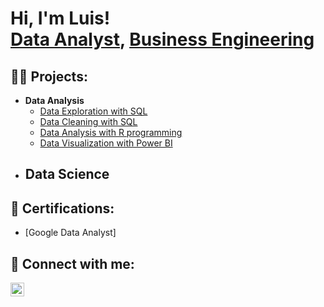 <h1>Hi, I'm Luis! <br/><a href="https://github.com/LuisPando01">Data Analyst</a>, <a href="https://www.linkedin.com/in/luispando/">Business Engineering</a>

<h2>👨‍💻 Projects:</h2>

- <b>Data Analysis</b>
  - [Data Exploration with SQL](https://github.com/LuisPando01/Covid_Data_Exploration_with_SQL)
  - [Data Cleaning with SQL](https://github.com/LuisPando01/Housing_Data_Cleaning_with_SQL)
  - [Data Analysis with R programming](https://github.com/LuisPando01/Data_Analysis_with_R)
  - [Data Visualization with Power BI](https://github.com/LuisPando01/Data_Visualization_in_PowerBI)
- <b>Data Science</b>
  - 

 <h2>📄 Certifications:</h2>

- [Google Data Analyst]

<h2> 🤳 Connect with me:</h2>

[<img align="left" alt="JoshMadakor | LinkedIn" width="22px" src="https://cdn.jsdelivr.net/npm/simple-icons@v3/icons/linkedin.svg" />][linkedin]

[linkedin]: https://linkedin.com/in/luispando

<!--
**joshmadakor1/joshmadakor1** is a ✨ _special_ ✨ repository because its `README.md` (this file) appears on your GitHub profile.

Here are some ideas to get you started:

- 🔭 I’m currently working on ...
- 🌱 I’m currently learning ...
- 👯 I’m looking to collaborate on ...
- 🤔 I’m looking for help with ...
- 💬 Ask me about ...
- 📫 How to reach me: ...
- 😄 Pronouns: ...
- ⚡ Fun fact: ...
-->

